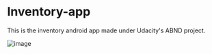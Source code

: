 # Inventory-app
This is the inventory android app made under Udacity's ABND project.

![image](https://user-images.githubusercontent.com/32161340/45928949-e2f4d400-bf68-11e8-9f39-a708ab13946a.png)

